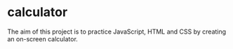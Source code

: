 # calculator

The aim of this project is to practice JavaScript, HTML and CSS by creating an on-screen calculator.